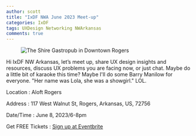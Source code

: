 ```yaml
---
author: scott
title: "IxDF NWA June 2023 Meet-up"
categories: IxDF
tags: UXDesign Networking NWArkansas
comments: true
---
```


<figure class="alignleft">
    <img src="{{ '/assets/images/posts/ixdf-june-shire-01.jpg' | relative_url }}" alt="The Shire Gastropub in Downtown Rogers"/>
</figure>
    
Hi IxDF NW Arkansas, let’s meet up, share UX design insights and resources, discuss UX problems you are facing now, or just chat.
Maybe do a little bit of karaoke this time? Maybe I'll do some Barry Manilow for everyone. "Her name was Lola, she was a showgirl." LOL.

Location
: Aloft Rogers

Address
: 117 West Walnut St, Rogers, Arkansas, US, 72756

Date/Time
: June 8, 2023/6-8pm

Get FREE Tickets
: [Sign up at Eventbrite](https://www.eventbrite.com/e/ixdf-nw-arkansas-june-2023-meet-up-tickets-640146614757)